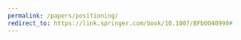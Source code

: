 ```yaml
---
permalink: /papers/positioning/
redirect_to: https://link.springer.com/book/10.1007/BFb0040998#
---
```

